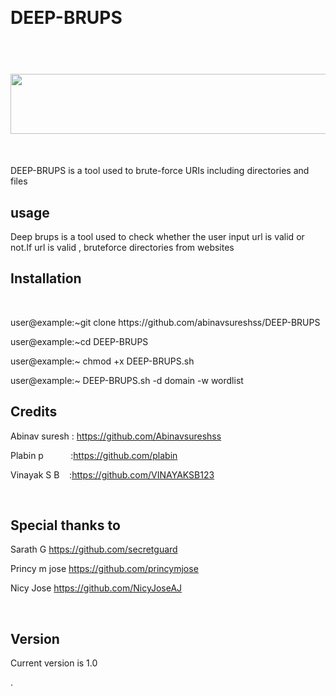 <p><br></p>
<h1>DEEP-BRUPS&nbsp;</h1>
<h1>&nbsp;<img src="https://lh4.googleusercontent.com/7Zm2uEzfpBzBp6tBz7Hdbr8llAGcOY4QZonMpHfdYXCQB6pQ5GIizlfxdCGLMqNsfwLoHMDYaI6IqaHrnoYGYa_Un5xpkzj8ZZDIAE0tiz1ylg1wPbKKJbFpun2pLN24q354d2Lwgk9L4acW_A" width="608" height="96"></h1>
<p><br></p>
<p>DEEP-BRUPS is a tool used to brute-force URIs including directories and files</p>
<h2>usage</h2>
<p>Deep brups is a tool used to check whether the user input url is valid or not.If url is valid , bruteforce directories from websites</p>
<h2>Installation</h2>
<p>&nbsp;</p>
<p>user@example:~git clone https://github.com/abinavsureshss/DEEP-BRUPS</p>
<p>user@example:~cd DEEP-BRUPS</p>
<p>user@example:~ chmod +x DEEP-BRUPS.sh</p>
<p>user@example:~ DEEP-BRUPS.sh -d domain -w wordlist</p>
<h2>Credits</h2>
<p>Abinav suresh :&nbsp;<a href="https://github.com/Abinavsureshss">https://github.com/Abinavsureshss</a></p>
<p>Plabin p &nbsp; &nbsp; &nbsp; &nbsp; &nbsp; :<a href="https://github.com/plabin">https://github.com/plabin</a></p>
<p>Vinayak S B &nbsp; &nbsp;:<a href="https://github.com/VINAYAKSB123">https://github.com/VINAYAKSB123</a></p>
<p><br></p>
<h2>Special thanks to</h2>
<p>Sarath G&nbsp;<a href="https://github.com/secretguard">https://github.com/secretguard</a></p>
<p>Princy m jose&nbsp;<a href="https://github.com/princymjose">https://github.com/princymjose</a></p>
<p>Nicy Jose&nbsp;<a href="https://github.com/NicyJoseAJ">https://github.com/NicyJoseAJ</a></p>
<p><br></p>
<h2>Version</h2>
<p>Current version is 1.0</p>
.

